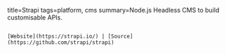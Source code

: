 title=Strapi
tags=platform, cms
summary=Node.js Headless CMS to build customisable APIs.
~~~~~~

[Website](https://strapi.io/) | [Source](https://github.com/strapi/strapi)

